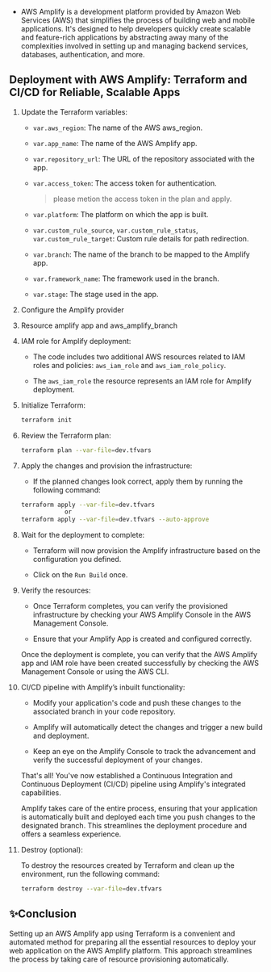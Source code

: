 * AWS Amplify is a development platform provided by Amazon Web Services (AWS) that simplifies the process of building web and mobile applications. It's designed to help developers quickly create scalable and feature-rich applications by abstracting away many of the complexities involved in setting up and managing backend services, databases, authentication, and more.

## Deployment with AWS Amplify: Terraform and CI/CD for Reliable, Scalable Apps
   
1. Update the Terraform variables:
    
    * `var.aws_region`: The name of the AWS aws_region.
    
    * `var.app_name`: The name of the AWS Amplify app.
        
    * `var.repository_url`: The URL of the repository associated with the app.
        
    * `var.access_token`: The access token for authentication.
        > please metion the access token in the plan and apply.
        
    * `var.platform`: The platform on which the app is built.
        
    * `var.custom_rule_source`, `var.custom_rule_status`, `var.custom_rule_target`: Custom rule details for path redirection.
        
    * `var.branch`: The name of the branch to be mapped to the Amplify app.
        
    * `var.framework_name`: The framework used in the branch.
    * `var.stage`: The stage used in the app.        
2. Configure the Amplify provider 

3. Resource amplify app and aws_amplify_branch 
    
4. IAM role for Amplify deployment:
    
    * The code includes two additional AWS resources related to IAM roles and policies: `aws_iam_role` and `aws_iam_role_policy`.
        
    * The `aws_iam_role` the resource represents an IAM role for Amplify deployment.
5. Initialize Terraform:
    
    ```bash
    terraform init
    ```
6. Review the Terraform plan:
    
    ```bash
    terraform plan --var-file=dev.tfvars
    ```
7. Apply the changes and provision the infrastructure:
    
    * If the planned changes look correct, apply them by running the following command:
        
    
    ```bash
    terraform apply --var-file=dev.tfvars
                or 
    terraform apply --var-file=dev.tfvars --auto-approve
    ```
8. Wait for the deployment to complete:
    
    * Terraform will now provision the Amplify infrastructure based on the configuration you defined.
        
    * Click on the `Run Build` once.
9. Verify the resources:
    
    * Once Terraform completes, you can verify the provisioned infrastructure by checking your AWS Amplify Console in the AWS Management Console.
        
    * Ensure that your Amplify App is created and configured correctly.

    Once the deployment is complete, you can verify that the AWS Amplify app and IAM role have been created successfully by checking the AWS Management Console or using the AWS CLI.
10. CI/CD pipeline with Amplify’s inbuilt functionality:
    
    * Modify your application's code and push these changes to the associated branch in your code repository.
        
    * Amplify will automatically detect the changes and trigger a new build and deployment.
        
    * Keep an eye on the Amplify Console to track the advancement and verify the successful deployment of your changes.
        
    
    That's all! You've now established a Continuous Integration and Continuous Deployment (CI/CD) pipeline using Amplify's integrated capabilities.
    
    Amplify takes care of the entire process, ensuring that your application is automatically built and deployed each time you push changes to the designated branch. This streamlines the deployment procedure and offers a seamless experience.

11. Destroy (optional):
    
    To destroy the resources created by Terraform and clean up the environment, run the following command:
    
    ```bash
    terraform destroy --var-file=dev.tfvars
    ```
## **✨Conclusion**
Setting up an AWS Amplify app using Terraform is a convenient and automated method for preparing all the essential resources to deploy your web application on the AWS Amplify platform. This approach streamlines the process by taking care of resource provisioning automatically.